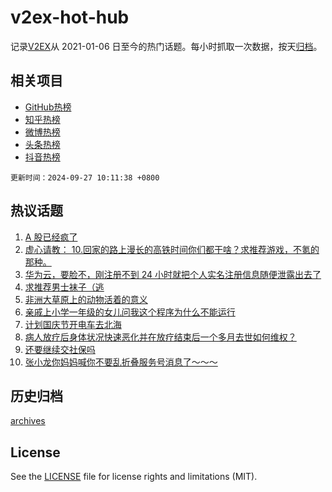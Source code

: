 # v2ex-hot-hub

 记录[V2EX](https://www.v2ex.com/)从 2021-01-06 日至今的热门话题。每小时抓取一次数据，按天[归档](archives)。
 
 ## 相关项目

- [GitHub热榜](https://github.com/lonnyzhang423/github-hot-hub)
- [知乎热榜](https://github.com/lonnyzhang423/zhihu-hot-hub)
- [微博热榜](https://github.com/lonnyzhang423/weibo-hot-hub)
- [头条热榜](https://github.com/lonnyzhang423/toutiao-hot-hub)
- [抖音热榜](https://github.com/lonnyzhang423/douyin-hot-hub)


 `更新时间：2024-09-27 10:11:38 +0800`

## 热议话题

1. [A 股已经疯了](https://www.v2ex.com/t/1075993)
1. [虚心请教： 10.回家的路上漫长的高铁时间你们都干啥？求推荐游戏，不氪的那种。](https://www.v2ex.com/t/1075899)
1. [华为云，要脸不，刚注册不到 24 小时就把个人实名注册信息随便泄露出去了](https://www.v2ex.com/t/1076037)
1. [求推荐男士袜子（逃](https://www.v2ex.com/t/1075936)
1. [非洲大草原上的动物活着的意义](https://www.v2ex.com/t/1076167)
1. [亲戚上小学一年级的女儿问我这个程序为什么不能运行](https://www.v2ex.com/t/1075959)
1. [计划国庆节开电车去北海](https://www.v2ex.com/t/1076021)
1. [病人放疗后身体状况快速恶化并在放疗结束后一个多月去世如何维权？](https://www.v2ex.com/t/1075987)
1. [还要继续交社保吗](https://www.v2ex.com/t/1075908)
1. [张小龙你妈妈喊你不要乱折叠服务号消息了～～～](https://www.v2ex.com/t/1076171)

## 历史归档

[archives](archives)

## License

See the [LICENSE](LICENSE) file for license rights and limitations (MIT).
